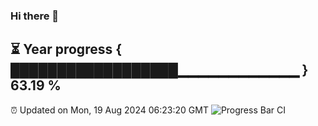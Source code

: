 ### Hi there 👋
⏳ Year progress { ██████████████████▁▁▁▁▁▁▁▁▁▁▁▁ } 63.19 %
---
⏰ Updated on Mon, 19 Aug 2024 06:23:20 GMT
![Progress Bar CI](https://github.com/liununu/liununu/workflows/Progress%20Bar%20CI/badge.svg)
